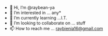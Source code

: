 - 👋 Hi, I’m @raybean-ya
- 👀 I’m interested in ... any* 
- 🌱 I’m currently learning ...I.T.
- 💞️ I’m looking to collaborate on ... stuff
- 📫 How to reach me ... raybienia16@gmail.com

<!---
raybean-ya/raybean-ya is a ✨ special ✨ repository because its `README.md` (this file) appears on your GitHub profile.
You can click the Preview link to take a look at your changes.
--->
